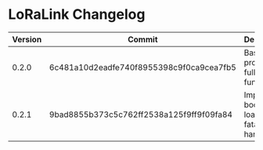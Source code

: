 # LoRaLink Changelog
|Version|Commit|Description|
|-|-|-|
|0.2.0|6c481a10d2eadfe740f8955398c9f0ca9cea7fb5|Base program, fully functional|
|0.2.1|9bad8855b373c5c762ff2538a125f9ff9f09fa84|Improved boot loading, fatal error handling|